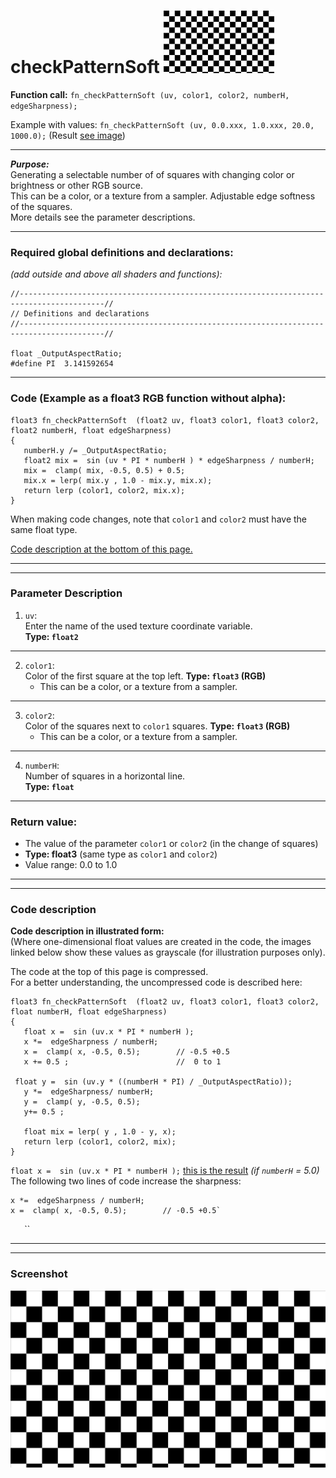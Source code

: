 # checkPatternSoft  [![](../images/checkPatternSoft-thumb.png)](../images/checkPatternSoft.png)

**Function call:** `fn_checkPatternSoft (uv, color1, color2, numberH, edgeSharpness);`  

Example with values: `fn_checkPatternSoft (uv, 0.0.xxx, 1.0.xxx, 20.0, 1000.0);`
(Result [see image](../images/checkPatternSoft.png))
  
--- 
  
***Purpose:***  
Generating a selectable number of of squares with changing color or brightness or other RGB source.    
This can be a color, or a texture from a sampler. 
Adjustable edge softness of the squares.   
More details see the parameter descriptions.  

---
    
### Required global definitions and declarations:
*(add outside and above all shaders and functions):*
```` Code
//-----------------------------------------------------------------------------------------//
// Definitions and declarations
//-----------------------------------------------------------------------------------------//

float _OutputAspectRatio;
#define PI  3.141592654
````
---

### Code (Example as a float3 RGB function without alpha):
```` Code
float3 fn_checkPatternSoft  (float2 uv, float3 color1, float3 color2, float2 numberH, float edgeSharpness)
{ 
   numberH.y /= _OutputAspectRatio;
   float2 mix =  sin (uv * PI * numberH ) * edgeSharpness / numberH;
   mix =  clamp( mix, -0.5, 0.5) + 0.5; 
   mix.x = lerp( mix.y , 1.0 - mix.y, mix.x);
   return lerp (color1, color2, mix.x);
}
````   
When making code changes, note that `color1` and `color2` must have the same float type.

[Code description at the bottom of this page.](#code-description)


---
---

### Parameter Description  
  
   1. `uv`:  
     Enter the name of the used texture coordinate variable.  
     **Type: `float2`**  
      

---

  
   2. `color1`:  
     Color of the first square at the top left. 
     **Type: `float3` (RGB)**  
       - This can be a color, or a texture from a sampler.

  
---

   3. `color2`:  
     Color of the squares next to `color1` squares. 
     **Type: `float3` (RGB)**  
       - This can be a color, or a texture from a sampler.  

       
---

   4. `numberH`:  
     Number of squares in a horizontal line.  
     **Type: `float`**  


---

 ### Return value:
   - The value of the parameter `color1` or `color2` (in the change of squares) 
   - **Type: float3** (same type as `color1` and `color2`)    
   - Value range: 0.0 to 1.0  

 
---
---

### Code description

**Code description in illustrated form:**  
(Where one-dimensional float values are created in the code, 
the images linked below show these values as grayscale (for illustration purposes only).  
  
The code at the top of this page is compressed.  
For a better understanding, the uncompressed code is described here:
```` Code
float3 fn_checkPatternSoft  (float2 uv, float3 color1, float3 color2, float numberH, float edgeSharpness)
{ 
   float x =  sin (uv.x * PI * numberH );
   x *=  edgeSharpness / numberH;
   x =  clamp( x, -0.5, 0.5);        // -0.5 +0.5
   x += 0.5 ;                        //  0 to 1

 float y =  sin (uv.y * ((numberH * PI) / _OutputAspectRatio));
   y *=  edgeSharpness/ numberH;
   y =  clamp( y, -0.5, 0.5);
   y+= 0.5 ; 

   float mix = lerp( y , 1.0 - y, x);
   return lerp (color1, color2, mix);
}
````
`float x =  sin (uv.x * PI * numberH );` [this is the result](img/51.png) *(if `numberH` = 5.0)*  
The following two lines of code increase the sharpness:
```` Code
x *=  edgeSharpness / numberH;
x =  clamp( x, -0.5, 0.5);        // -0.5 +0.5`
````
``
``
``
``
``


---
---
### Screenshot  
![](../images/checkPatternSoft.png)
